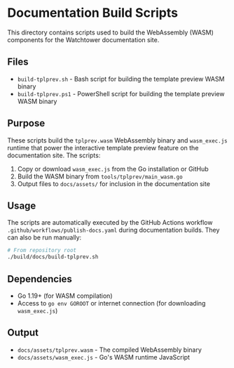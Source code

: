 # Documentation Build Scripts

This directory contains scripts used to build the WebAssembly (WASM) components for the Watchtower documentation site.

## Files

- `build-tplprev.sh` - Bash script for building the template preview WASM binary
- `build-tplprev.ps1` - PowerShell script for building the template preview WASM binary

## Purpose

These scripts build the `tplprev.wasm` WebAssembly binary and `wasm_exec.js` runtime that power the interactive template preview feature on the documentation site. The scripts:

1. Copy or download `wasm_exec.js` from the Go installation or GitHub
2. Build the WASM binary from `tools/tplprev/main_wasm.go`
3. Output files to `docs/assets/` for inclusion in the documentation site

## Usage

The scripts are automatically executed by the GitHub Actions workflow `.github/workflows/publish-docs.yaml` during documentation builds. They can also be run manually:

```bash
# From repository root
./build/docs/build-tplprev.sh
```

## Dependencies

- Go 1.19+ (for WASM compilation)
- Access to `go env GOROOT` or internet connection (for downloading `wasm_exec.js`)

## Output

- `docs/assets/tplprev.wasm` - The compiled WebAssembly binary
- `docs/assets/wasm_exec.js` - Go's WASM runtime JavaScript
